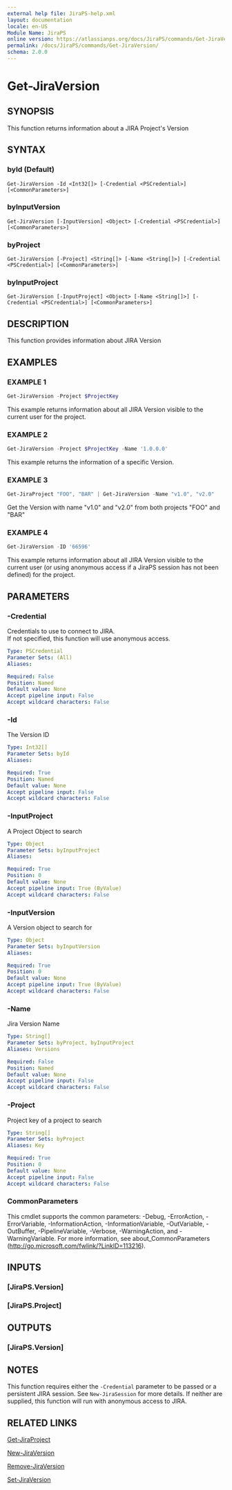 ```yaml
---
external help file: JiraPS-help.xml
layout: documentation
locale: en-US
Module Name: JiraPS
online version: https://atlassianps.org/docs/JiraPS/commands/Get-JiraVersion/
permalink: /docs/JiraPS/commands/Get-JiraVersion/
schema: 2.0.0
---
```


# Get-JiraVersion

## SYNOPSIS

This function returns information about a JIRA Project's Version

## SYNTAX

### byId (Default)
```
Get-JiraVersion -Id <Int32[]> [-Credential <PSCredential>] [<CommonParameters>]
```

### byInputVersion
```
Get-JiraVersion [-InputVersion] <Object> [-Credential <PSCredential>] [<CommonParameters>]
```

### byProject
```
Get-JiraVersion [-Project] <String[]> [-Name <String[]>] [-Credential <PSCredential>] [<CommonParameters>]
```

### byInputProject
```
Get-JiraVersion [-InputProject] <Object> [-Name <String[]>] [-Credential <PSCredential>] [<CommonParameters>]
```

## DESCRIPTION

This function provides information about JIRA Version

## EXAMPLES

### EXAMPLE 1

```powershell
Get-JiraVersion -Project $ProjectKey
```

This example returns information about all JIRA Version visible to the current user for the project.

### EXAMPLE 2

```powershell
Get-JiraVersion -Project $ProjectKey -Name '1.0.0.0'
```

This example returns the information of a specific Version.

### EXAMPLE 3

```powershell
Get-JiraProject "FOO", "BAR" | Get-JiraVersion -Name "v1.0", "v2.0"
```

Get the Version with name "v1.0" and "v2.0" from both projects "FOO" and "BAR"

### EXAMPLE 4

```powershell
Get-JiraVersion -ID '66596'
```

This example returns information about all JIRA Version visible to the current user
(or using anonymous access if a JiraPS session has not been defined) for the project.

## PARAMETERS

### -Credential

Credentials to use to connect to JIRA.  
If not specified, this function will use anonymous access.

```yaml
Type: PSCredential
Parameter Sets: (All)
Aliases:

Required: False
Position: Named
Default value: None
Accept pipeline input: False
Accept wildcard characters: False
```

### -Id

The Version ID

```yaml
Type: Int32[]
Parameter Sets: byId
Aliases:

Required: True
Position: Named
Default value: None
Accept pipeline input: False
Accept wildcard characters: False
```

### -InputProject

A Project Object to search

```yaml
Type: Object
Parameter Sets: byInputProject
Aliases:

Required: True
Position: 0
Default value: None
Accept pipeline input: True (ByValue)
Accept wildcard characters: False
```

### -InputVersion

A Version object to search for

```yaml
Type: Object
Parameter Sets: byInputVersion
Aliases:

Required: True
Position: 0
Default value: None
Accept pipeline input: True (ByValue)
Accept wildcard characters: False
```

### -Name

Jira Version Name

```yaml
Type: String[]
Parameter Sets: byProject, byInputProject
Aliases: Versions

Required: False
Position: Named
Default value: None
Accept pipeline input: False
Accept wildcard characters: False
```

### -Project

Project key of a project to search

```yaml
Type: String[]
Parameter Sets: byProject
Aliases: Key

Required: True
Position: 0
Default value: None
Accept pipeline input: False
Accept wildcard characters: False
```

### CommonParameters
This cmdlet supports the common parameters: -Debug, -ErrorAction, -ErrorVariable, -InformationAction, -InformationVariable, -OutVariable, -OutBuffer, -PipelineVariable, -Verbose, -WarningAction, and -WarningVariable. For more information, see about_CommonParameters (http://go.microsoft.com/fwlink/?LinkID=113216).

## INPUTS

### [JiraPS.Version]

### [JiraPS.Project]

## OUTPUTS

### [JiraPS.Version]

## NOTES

This function requires either the `-Credential` parameter to be passed or a persistent JIRA session.
See `New-JiraSession` for more details.
If neither are supplied, this function will run with anonymous access to JIRA.

## RELATED LINKS

[Get-JiraProject](../Get-JiraProject/)

[New-JiraVersion](../New-JiraVersion/)

[Remove-JiraVersion](../Remove-JiraVersion/)

[Set-JiraVersion](../Set-JiraVersion/)
